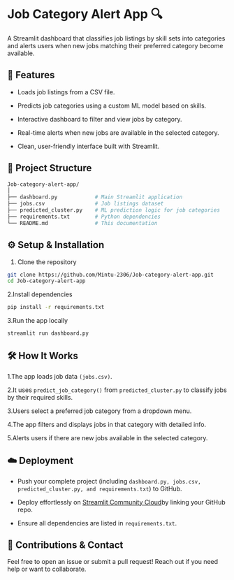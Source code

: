 # Job Category Alert App 🔍
A Streamlit dashboard that classifies job listings by skill sets into categories and alerts users when new jobs matching their preferred category become available.
## 🚀 Features
- Loads job listings from a CSV file.

- Predicts job categories using a custom ML model based on skills.

- Interactive dashboard to filter and view jobs by category.

- Real-time alerts when new jobs are available in the selected category.

- Clean, user-friendly interface built with Streamlit.
## 📂 Project Structure
```bash
Job-category-alert-app/
│
├── dashboard.py            # Main Streamlit application
├── jobs.csv                # Job listings dataset
├── predicted_cluster.py    # ML prediction logic for job categories
├── requirements.txt        # Python dependencies
└── README.md               # This documentation
```
## ⚙️ Setup & Installation
1. Clone the repository
```bash
git clone https://github.com/Mintu-2306/Job-category-alert-app.git
cd Job-category-alert-app
```
2.Install dependencies
```bash
pip install -r requirements.txt
```
3.Run the app locally
```bash
streamlit run dashboard.py
```
## 🛠️ How It Works

1.The app loads job data ```(jobs.csv)```.

2.It uses ```predict_job_category()``` from ```predicted_cluster.py``` to classify jobs by their required skills.

3.Users select a preferred job category from a dropdown menu.

4.The app filters and displays jobs in that category with detailed info.

5.Alerts users if there are new jobs available in the selected category.
## ☁️ Deployment
- Push your complete project (including ```dashboard.py, jobs.csv, predicted_cluster.py, and requirements.txt```) to GitHub.

- Deploy effortlessly on [Streamlit Community Cloud](https://streamlit.io/cloud)by linking your GitHub repo.

- Ensure all dependencies are listed in ```requirements.txt```.
 ## 🤝 Contributions & Contact
Feel free to open an issue or submit a pull request!
Reach out if you need help or want to collaborate.

